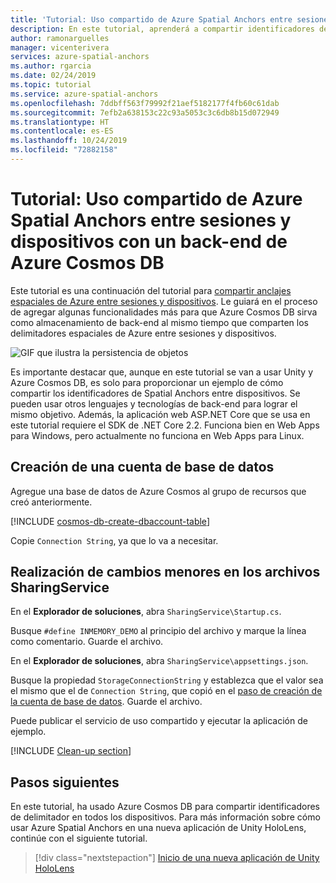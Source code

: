 ```yaml
---
title: 'Tutorial: Uso compartido de Azure Spatial Anchors entre sesiones y dispositivos con un back-end de Azure Cosmos DB | Microsoft Docs'
description: En este tutorial, aprenderá a compartir identificadores de Azure Spatial Anchors entre los dispositivos Android o iOS de Unity con un servicio de back-end y Azure Cosmos DB.
author: ramonarguelles
manager: vicenterivera
services: azure-spatial-anchors
ms.author: rgarcia
ms.date: 02/24/2019
ms.topic: tutorial
ms.service: azure-spatial-anchors
ms.openlocfilehash: 7ddbff563f79992f21aef5182177f4fb60c61dab
ms.sourcegitcommit: 7efb2a638153c22c93a5053c3c6db8b15d072949
ms.translationtype: HT
ms.contentlocale: es-ES
ms.lasthandoff: 10/24/2019
ms.locfileid: "72882158"
---
```

# <a name="tutorial-sharing-azure-spatial-anchors-across-sessions-and-devices-with-an-azure-cosmos-db-back-end"></a>Tutorial: Uso compartido de Azure Spatial Anchors entre sesiones y dispositivos con un back-end de Azure Cosmos DB

Este tutorial es una continuación del tutorial para [compartir anclajes espaciales de Azure entre sesiones y dispositivos](../../../articles/spatial-anchors/tutorials/tutorial-share-anchors-across-devices.md). Le guiará en el proceso de agregar algunas funcionalidades más para que Azure Cosmos DB sirva como almacenamiento de back-end al mismo tiempo que comparten los delimitadores espaciales de Azure entre sesiones y dispositivos.

![GIF que ilustra la persistencia de objetos](./media/persistence.gif)

Es importante destacar que, aunque en este tutorial se van a usar Unity y Azure Cosmos DB, es solo para proporcionar un ejemplo de cómo compartir los identificadores de Spatial Anchors entre dispositivos. Se pueden usar otros lenguajes y tecnologías de back-end para lograr el mismo objetivo. Además, la aplicación web ASP.NET Core que se usa en este tutorial requiere el SDK de .NET Core 2.2. Funciona bien en Web Apps para Windows, pero actualmente no funciona en Web Apps para Linux.

## <a name="create-a-database-account"></a>Creación de una cuenta de base de datos

Agregue una base de datos de Azure Cosmos al grupo de recursos que creó anteriormente. 

[!INCLUDE [cosmos-db-create-dbaccount-table](../../../includes/cosmos-db-create-dbaccount-table.md)]

Copie `Connection String`, ya que lo va a necesitar.

## <a name="make-minor-changes-to-the-sharingservice-files"></a>Realización de cambios menores en los archivos SharingService

En el **Explorador de soluciones**, abra `SharingService\Startup.cs`.

Busque `#define INMEMORY_DEMO` al principio del archivo y marque la línea como comentario. Guarde el archivo.

En el **Explorador de soluciones**, abra `SharingService\appsettings.json`.

Busque la propiedad `StorageConnectionString` y establezca que el valor sea el mismo que el de `Connection String`, que copió en el [paso de creación de la cuenta de base de datos](#create-a-database-account). Guarde el archivo.

Puede publicar el servicio de uso compartido y ejecutar la aplicación de ejemplo.

[!INCLUDE [Clean-up section](../../../includes/clean-up-section-portal.md)]

## <a name="next-steps"></a>Pasos siguientes

En este tutorial, ha usado Azure Cosmos DB para compartir identificadores de delimitador en todos los dispositivos. Para más información sobre cómo usar Azure Spatial Anchors en una nueva aplicación de Unity HoloLens, continúe con el siguiente tutorial.

> [!div class="nextstepaction"]
> [Inicio de una nueva aplicación de Unity HoloLens](./tutorial-new-unity-hololens-app.md)

